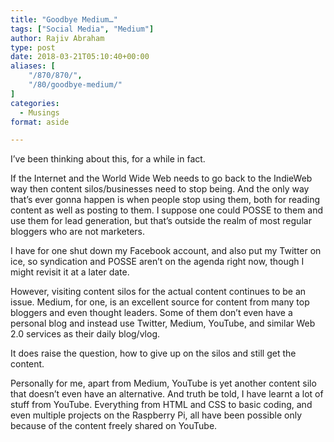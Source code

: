 ```yaml
---
title: "Goodbye Medium…"
tags: ["Social Media", "Medium"]
author: Rajiv Abraham
type: post
date: 2018-03-21T05:10:40+00:00
aliases: [
    "/870/870/",
    "/80/goodbye-medium/"
]
categories:
  - Musings
format: aside

---
```

<p style="text-align: left;">
  I&#8217;ve been thinking about this, for a while in fact.
</p>

<p style="text-align: left;">
  If the Internet and the World Wide Web needs to go back to the IndieWeb way then content silos/businesses need to stop being. And the only way that&#8217;s ever gonna happen is when people stop using them, both for reading content as well as posting to them. I suppose one could POSSE to them and use them for lead generation, but that&#8217;s outside the realm of most regular bloggers who are not marketers.
</p>

<p style="text-align: left;">
  I have for one shut down my Facebook account, and also put my Twitter on ice, so syndication and POSSE aren&#8217;t on the agenda right now, though I might revisit it at a later date.
</p>

<p style="text-align: left;">
  However, visiting content silos for the actual content continues to be an issue. Medium, for one, is an excellent source for content from many top bloggers and even thought leaders. Some of them don&#8217;t even have a personal blog and instead use Twitter, Medium, YouTube, and similar Web 2.0 services as their daily blog/vlog.
</p>

<p style="text-align: left;">
  It does raise the question, how to give up on the silos and still get the content.
</p>

<p style="text-align: left;">
  Personally for me, apart from Medium, YouTube is yet another content silo that doesn&#8217;t even have an alternative. And truth be told, I have learnt a lot of stuff from YouTube. Everything from HTML and CSS to basic coding, and even multiple projects on the Raspberry Pi, all have been possible only because of the content freely shared on YouTube.
</p>